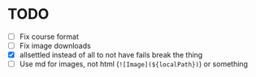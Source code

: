 # TODO

- [ ] Fix course format
- [ ] Fix image downloads
- [x] allsettled instead of all to not have fails break the thing
- [ ] Use md for images, not html (`![Image](${localPath})`) or something
